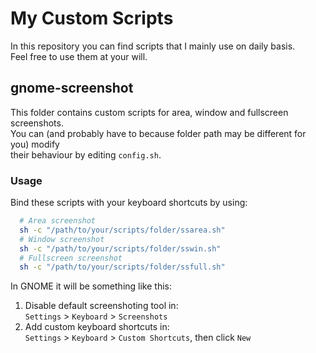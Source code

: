 # My Custom Scripts

In this repository you can find scripts that I mainly use on daily basis.  
Feel free to use them at your will.  

## gnome-screenshot

This folder contains custom scripts for area, window and fullscreen screenshots.  
You can (and probably have to because folder path may be different for you) modify  
their behaviour by editing `config.sh`.

### Usage

Bind these scripts with your keyboard shortcuts by using:
```bash
  # Area screenshot
  sh -c "/path/to/your/scripts/folder/ssarea.sh"
  # Window screenshot
  sh -c "/path/to/your/scripts/folder/sswin.sh"
  # Fullscreen screenshot
  sh -c "/path/to/your/scripts/folder/ssfull.sh"
```

In GNOME it will be something like this:  
1. Disable default screenshoting tool in:  
`Settings` > `Keyboard` > `Screenshots`  
2. Add custom keyboard shortcuts in:  
`Settings` > `Keyboard` > `Custom Shortcuts`, then click `New`  

